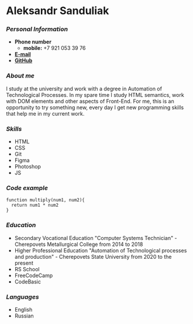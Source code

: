 # Aleksandr Sanduliak
### **_Personal Information_**
* **Phone number** 
    * **mobile:** +7 921 053 39 76
* [**E-mail**](lethalzmaneling@gmail.com)
* [**GitHub**](https://github.com/AleksandrSanduliak)

### **_About me_**
I study at the university and work with a degree in Automation of Technological Processes. In my spare time I study HTML semantics, work with DOM elements and other aspects of Front-End. For me, this is an opportunity to try something new, every day I get new programming skills that help me in my current work.

### **_Skills_**
* HTML
* CSS
* Git
* Figma
* Photoshop
* JS

### **_Code example_**
``` 
function multiply(num1, num2){
  return num1 * num2
}
```
### **_Education_**
* Secondary Vocational Education "Computer Systems Technician" - Cherepovets Metallurgical College from 2014 to 2018
* Higher Professional Education "Automation of Technological processes and production" - Cherepovets State University from 2020 to the present
* RS School
* FreeCodeCamp
* CodeBasic

### **_Languages_**
* English
* Russian







